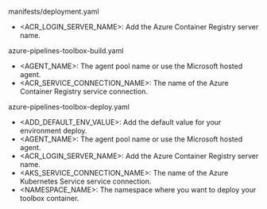 manifests/deployment.yaml

- <ACR_LOGIN_SERVER_NAME>: Add the Azure Container Registry server name.

azure-pipelines-toolbox-build.yaml

- <AGENT_NAME>: The agent pool name or use the Microsoft hosted agent.
- <ACR_SERVICE_CONNECTION_NAME>: The name of the Azure Container Registry service connection.

azure-pipelines-toolbox-deploy.yaml
- <ADD_DEFAULT_ENV_VALUE>: Add the default value for your environment deploy.
- <AGENT_NAME>: The agent pool name or use the Microsoft hosted agent.
- <ACR_LOGIN_SERVER_NAME>: Add the Azure Container Registry server name.
- <AKS_SERVICE_CONNECTION_NAME>: The name of the Azure Kubernetes Service service connection.
- <NAMESPACE_NAME>: The namespace where you want to deploy your toolbox container.
